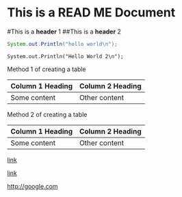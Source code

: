 This is a **READ ME** Document
==================================
#This is a **header** 1
##This is a **header** 2

```java
System.out.Println("hello world\n");
```
`System.out.Println("Hello World 2\n");`

Method 1 of creating a table

| Column 1 Heading | Column 2 Heading |
| ---------------- | ---------------- |
| Some content     | Other content    |

Method 2 of creating a table

Column 1 Heading | Column 2 Heading
--- | ---
Some content | Other content

[link](http://google.com)

[link][google]




[google]: http://google.com

<http://google.com>